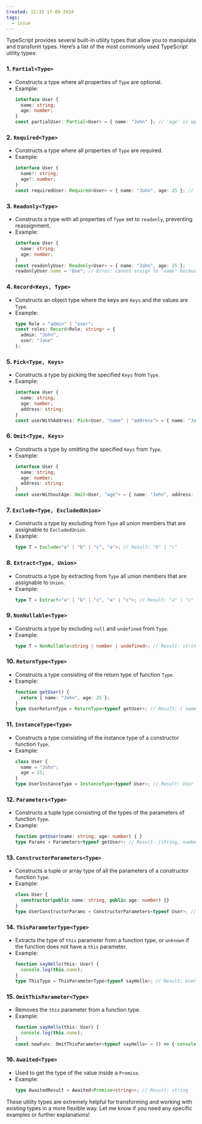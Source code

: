 ```yaml
---
Created: 12:33 17-09-2024
tags:
  - issue
---
```


TypeScript provides several built-in utility types that allow you to manipulate and transform types. Here’s a list of the most commonly used TypeScript utility types:

### 1. **`Partial<Type>`**
   - Constructs a type where all properties of `Type` are optional.
   - Example:
     ```typescript
     interface User {
       name: string;
       age: number;
     }
     const partialUser: Partial<User> = { name: "John" }; // 'age' is optional
     ```

### 2. **`Required<Type>`**
   - Constructs a type where all properties of `Type` are required.
   - Example:
     ```typescript
     interface User {
       name?: string;
       age?: number;
     }
     const requiredUser: Required<User> = { name: "John", age: 25 }; // all properties are required
     ```

### 3. **`Readonly<Type>`**
   - Constructs a type with all properties of `Type` set to `readonly`, preventing reassignment.
   - Example:
     ```typescript
     interface User {
       name: string;
       age: number;
     }
     const readonlyUser: Readonly<User> = { name: "John", age: 25 };
     readonlyUser.name = "Doe"; // Error: cannot assign to 'name' because it is a read-only property
     ```

### 4. **`Record<Keys, Type>`**
   - Constructs an object type where the keys are `Keys` and the values are `Type`.
   - Example:
     ```typescript
     type Role = "admin" | "user";
     const roles: Record<Role, string> = {
       admin: "John",
       user: "Jane"
     };
     ```

### 5. **`Pick<Type, Keys>`**
   - Constructs a type by picking the specified `Keys` from `Type`.
   - Example:
     ```typescript
     interface User {
       name: string;
       age: number;
       address: string;
     }
     const userWithAddress: Pick<User, "name" | "address"> = { name: "John", address: "123 Street" };
     ```

### 6. **`Omit<Type, Keys>`**
   - Constructs a type by omitting the specified `Keys` from `Type`.
   - Example:
     ```typescript
     interface User {
       name: string;
       age: number;
       address: string;
     }
     const userWithoutAge: Omit<User, "age"> = { name: "John", address: "123 Street" };
     ```

### 7. **`Exclude<Type, ExcludedUnion>`**
   - Constructs a type by excluding from `Type` all union members that are assignable to `ExcludedUnion`.
   - Example:
     ```typescript
     type T = Exclude<"a" | "b" | "c", "a">; // Result: "b" | "c"
     ```

### 8. **`Extract<Type, Union>`**
   - Constructs a type by extracting from `Type` all union members that are assignable to `Union`.
   - Example:
     ```typescript
     type T = Extract<"a" | "b" | "c", "a" | "c">; // Result: "a" | "c"
     ```

### 9. **`NonNullable<Type>`**
   - Constructs a type by excluding `null` and `undefined` from `Type`.
   - Example:
     ```typescript
     type T = NonNullable<string | number | undefined>; // Result: string | number
     ```

### 10. **`ReturnType<Type>`**
   - Constructs a type consisting of the return type of function `Type`.
   - Example:
     ```typescript
     function getUser() {
       return { name: "John", age: 25 };
     }
     type UserReturnType = ReturnType<typeof getUser>; // Result: { name: string, age: number }
     ```

### 11. **`InstanceType<Type>`**
   - Constructs a type consisting of the instance type of a constructor function `Type`.
   - Example:
     ```typescript
     class User {
       name = "John";
       age = 25;
     }
     type UserInstanceType = InstanceType<typeof User>; // Result: User
     ```

### 12. **`Parameters<Type>`**
   - Constructs a tuple type consisting of the types of the parameters of function `Type`.
   - Example:
     ```typescript
     function getUser(name: string, age: number) { }
     type Params = Parameters<typeof getUser>; // Result: [string, number]
     ```

### 13. **`ConstructorParameters<Type>`**
   - Constructs a tuple or array type of all the parameters of a constructor function `Type`.
   - Example:
     ```typescript
     class User {
       constructor(public name: string, public age: number) {}
     }
     type UserConstructorParams = ConstructorParameters<typeof User>; // Result: [string, number]
     ```

### 14. **`ThisParameterType<Type>`**
   - Extracts the type of `this` parameter from a function type, or `unknown` if the function does not have a `this` parameter.
   - Example:
     ```typescript
     function sayHello(this: User) {
       console.log(this.name);
     }
     type ThisType = ThisParameterType<typeof sayHello>; // Result: User
     ```

### 15. **`OmitThisParameter<Type>`**
   - Removes the `this` parameter from a function type.
   - Example:
     ```typescript
     function sayHello(this: User) {
       console.log(this.name);
     }
     const newFunc: OmitThisParameter<typeof sayHello> = () => { console.log('No this') };
     ```

### 16. **`Awaited<Type>`**
   - Used to get the type of the value inside a `Promise`.
   - Example:
     ```typescript
     type AwaitedResult = Awaited<Promise<string>>; // Result: string
     ```

These utility types are extremely helpful for transforming and working with existing types in a more flexible way. Let me know if you need any specific examples or further explanations!